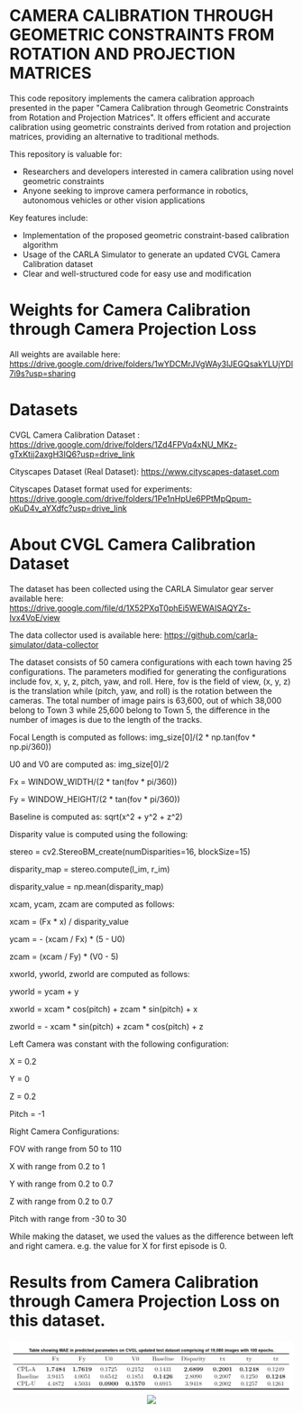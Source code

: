 # CAMERA CALIBRATION THROUGH GEOMETRIC CONSTRAINTS FROM ROTATION AND PROJECTION MATRICES

This code repository implements the camera calibration approach presented in the paper "Camera Calibration through Geometric Constraints from Rotation and Projection Matrices". It offers efficient and accurate calibration using geometric constraints derived from rotation and projection matrices, providing an alternative to traditional methods.

This repository is valuable for:

- Researchers and developers interested in camera calibration using novel geometric constraints
- Anyone seeking to improve camera performance in robotics, autonomous vehicles or other vision applications

Key features include:

- Implementation of the proposed geometric constraint-based calibration algorithm
- Usage of the CARLA Simulator to generate an updated CVGL Camera Calibration dataset
- Clear and well-structured code for easy use and modification

# Weights for Camera Calibration through Camera Projection Loss

All weights are available here:  https://drive.google.com/drive/folders/1wYDCMrJVgWAy3lJEGQsakYLUjYDl7i9s?usp=sharing

# Datasets

CVGL Camera Calibration Dataset :
https://drive.google.com/drive/folders/1Zd4FPVq4xNU_MKz-gTxKtjj2axgH3IQ6?usp=drive_link

Cityscapes Dataset (Real Dataset): https://www.cityscapes-dataset.com

Cityscapes Dataset format used for experiments:
https://drive.google.com/drive/folders/1Pe1nHpUe6PPtMpQpum-oKuD4v_aYXdfc?usp=drive_link

# About CVGL Camera Calibration Dataset

The dataset has been collected using the CARLA Simulator gear server available here: https://drive.google.com/file/d/1X52PXqT0phEi5WEWAISAQYZs-Ivx4VoE/view

The data collector used is available here: https://github.com/carla-simulator/data-collector

The dataset consists of 50 camera configurations with each town having 25 configurations. The parameters modified for generating the configurations include fov, x, y, z, pitch, yaw, and roll. Here, fov is the field of view, (x, y, z) is the translation while (pitch, yaw, and roll) is the rotation between the cameras. The total number of image pairs is 63,600, out of which 38,000 belong to Town 3 while 25,600 belong to Town 5, the difference in the number of images is due to the length of the tracks.

Focal Length is computed as follows: img_size[0]/(2 * np.tan(fov * np.pi/360))

U0 and V0 are computed as: img_size[0]/2

Fx = WINDOW_WIDTH/(2 * tan(fov * pi/360))

Fy = WINDOW_HEIGHT/(2 * tan(fov * pi/360))

Baseline is computed as: sqrt(x^2 + y^2 + z^2)

Disparity value is computed using the following:

stereo = cv2.StereoBM_create(numDisparities=16, blockSize=15)

disparity_map = stereo.compute(l_im, r_im)

disparity_value = np.mean(disparity_map)

xcam, ycam, zcam are computed as follows:

xcam = (Fx * x) / disparity_value
 
ycam = - (xcam / Fx) * (5 - U0)
                
zcam = (xcam / Fy) * (V0 - 5)

xworld, yworld, zworld are computed as follows:

yworld = ycam + y

xworld = xcam * cos(pitch) + zcam * sin(pitch) + x

zworld = - xcam * sin(pitch) + zcam * cos(pitch) + z

Left Camera was  constant with the following configuration:

X = 0.2

Y = 0

Z = 0.2

Pitch = -1

Right Camera Configurations:

FOV with range from 50 to 110

X with range from 0.2 to 1

Y with range from 0.2 to 0.7

Z with range from 0.2 to 0.7

Pitch with range from -30 to 30

While making the dataset, we used the values as the difference between left and right camera. e.g. the value for X for first episode is 0.

# Results from Camera Calibration through Camera Projection Loss on this dataset.

<div align="center">
    <img src="results_updated2.png" </img> 
</div>

<div align="center">
    <img src="Results/results_updated.png" </img> 
</div>

